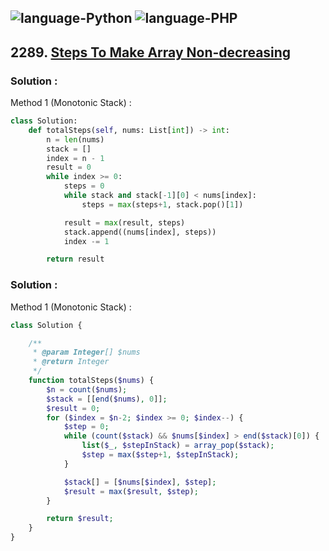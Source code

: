 ![language-Python](https://img.shields.io/badge/%20-Python-ffd43b?style=for-the-badge&logo=PYTHON)
![language-PHP](https://img.shields.io/badge/%20-PHP-acb1f9?style=for-the-badge&logo=PHP)
---

## 2289. [Steps To Make Array Non-decreasing](https://leetcode.com/problems/steps-to-make-array-non-decreasing)

### Solution :

Method 1 (Monotonic Stack) :
```python
class Solution:
    def totalSteps(self, nums: List[int]) -> int:
        n = len(nums)
        stack = []
        index = n - 1
        result = 0
        while index >= 0:
            steps = 0
            while stack and stack[-1][0] < nums[index]:
                steps = max(steps+1, stack.pop()[1])

            result = max(result, steps)
            stack.append((nums[index], steps))
            index -= 1

        return result
```

### Solution :

Method 1 (Monotonic Stack) :
```php
class Solution {

    /**
     * @param Integer[] $nums
     * @return Integer
     */
    function totalSteps($nums) {
        $n = count($nums);
        $stack = [[end($nums), 0]];
        $result = 0;
        for ($index = $n-2; $index >= 0; $index--) {
            $step = 0;
            while (count($stack) && $nums[$index] > end($stack)[0]) {
                list($_, $stepInStack) = array_pop($stack);
                $step = max($step+1, $stepInStack);
            }

            $stack[] = [$nums[$index], $step];
            $result = max($result, $step);
        }

        return $result;
    }
}
```
